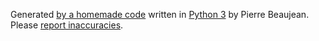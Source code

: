 Generated [by a homemade code](https://github.com/pierre-24/pierrebeaujean.net) written in [Python 3](https://www.python.org/) by Pierre Beaujean.
Please [report inaccuracies](https://github.com/pierre-24/pierrebeaujean.net/issues).